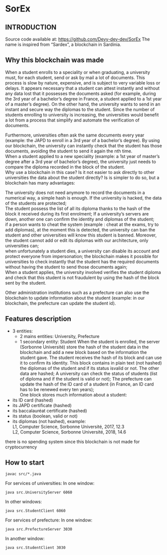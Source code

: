 # SorEx

## INTRODUCTION
Source code available at: https://github.com/Devy-dev-dev/SorEx
The name is inspired from “Sardex”, a blockchain in Sardinia.

## Why this blockchain was made  
When a student enrolls to a speciality or when graduating, a university must, for each student, send or ask by mail a lot of documents. This process is slow by nature, expensive, and is subject to very variable loss or delays. It appears necessary that a student can attest instantly and without any data lost that it possesses the documents asked (for example, during the 3rd year of a bachelor’s degree in France, a student applied to a 1st year of a master’s degree). On the other hand, the university wants to send in an instant and secure way the diplomas to the student. Since the number of students enrolling to university is increasing, the universities would benefit a lot from a process that simplify and automate the verification of documents.  

Furthermore, universities often ask the same documents every year (example: the JAPD to enroll in a 3rd year of a bachelor’s degree). By using our blockchain, the university can instantly check that the student has those documents, avoiding the student to send it again the nth time.   
When a student applied to a new speciality (example: a 1st year of master’s degree after a 3rd year of bachelor’s degree), the university just needs to compare the diploma recorded in the block of the student.  
Why use a blockchain in this case? Is it not easier to ask directly to other universities the data about the student directly? Is is simpler to do so, but a blockchain has many advantages:  

The university does not need anymore to record the documents in a numerical way, a simple hash is enough. If the university is hacked, the data of the students are protected;  
The student possess the list of all its diploma thanks to the hash of the block it received during its first enrolment;
If a university’s servers are down, another one can confirm the identity and diplomas of the student;  
if a person wants to cheat the system (example : cheat at the exams, try to add diplomas), at the moment this is detected, the university can ban the student and other universities will know this student is banned. Moreover, the student cannot add or edit its diplomas with our architecture, only universities can;  
when unfortunately a student dies, a university can disable its account and protect everyone from impersonation;
the blockchain makes it possible for universities to check instantly that the student has the required documents without having the student to send those documents again;  
When a student applies, the university involved verifies the student diploma and check that this student is not fraudulent by using the hash of the block sent by the student.  

Other administration institutions such as a prefecture can also use the blockchain to update information about the student (example: in our blockchain, the prefecture can update the student id).   

## Features description
  - 3 entities:
    - 2 mains entities: University, Prefecture
    - 1 secondary entity: Student
When the student is enrolled, the server (Sorbonne Université) store the hash of the student data in the blockchain and add a new block based on the information the student gave. The student receives the hash of its block and can use it to confirm its identity. This block contains in plain text (not hashed) the diplomas of the student and if its status isvalid or not. The other data are hashed;
A university can check the status of students (list of diploma and if the student is valid or not);
The prefecture can update the hash of the ID card of a student (in France, an ID card has to be renewed every ten years);  
One block stores much information about a student:
  - its ID card (hashed)
  - its JAPD certificate (hashed)
  - its baccalauréat certificate (hashed)
  - its status (boolean, valid or not)
  - its diplomas (not hashed), example:  
      L1, Computer Science, Sorbonne Université, 2017, 12.3  
      L2, Computer Science, Sorbonne Université, 2018, 14.6  
      
there is no spending system since this blockchain is not made for cryptocurrency



## How to start

```
javac src/*.java
```

For services of universities:
In one window:
```
java src.UniversityServer 6060
```
In other windows:
```
java src.StudentClient 6060
```
For services of prefecture:
In one window:
```
java src.PrefectureServer 3030
```
In another window:
```
java src.StudentClient 3030
```
